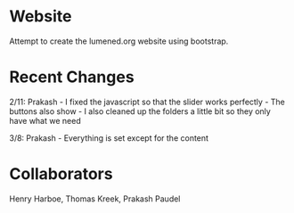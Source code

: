 Website
=======
Attempt to create the lumened.org website using bootstrap.

Recent Changes
=======

2/11:
Prakash
		- I fixed the javascript so that the slider works perfectly
		- The buttons also show
		- I also cleaned up the folders a little bit so they only have what we need


3/8:
Prakash
        - Everything is set except for the content
    

Collaborators
=======
Henry Harboe, Thomas Kreek, Prakash Paudel
